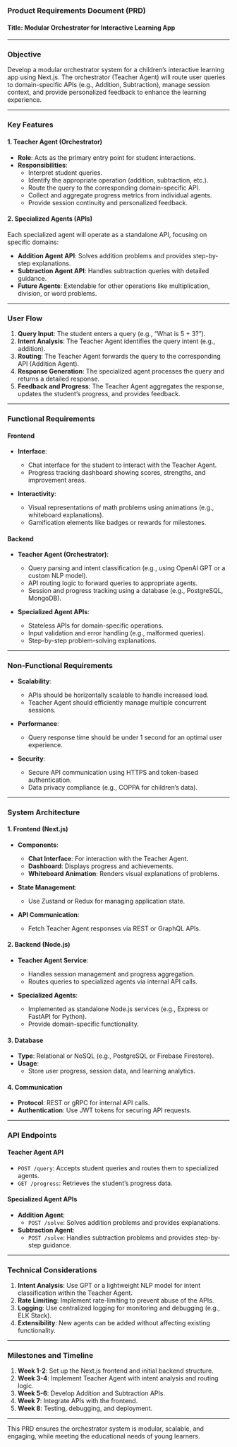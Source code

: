 ### **Product Requirements Document (PRD)**  
#### **Title:** Modular Orchestrator for Interactive Learning App  

---

### **Objective**  
Develop a modular orchestrator system for a children’s interactive learning app using Next.js. The orchestrator (Teacher Agent) will route user queries to domain-specific APIs (e.g., Addition, Subtraction), manage session context, and provide personalized feedback to enhance the learning experience.

---

### **Key Features**  

#### **1. Teacher Agent (Orchestrator)**  
- **Role**: Acts as the primary entry point for student interactions.  
- **Responsibilities**:
  - Interpret student queries.  
  - Identify the appropriate operation (addition, subtraction, etc.).  
  - Route the query to the corresponding domain-specific API.  
  - Collect and aggregate progress metrics from individual agents.  
  - Provide session continuity and personalized feedback.  

#### **2. Specialized Agents (APIs)**  
Each specialized agent will operate as a standalone API, focusing on specific domains:  
- **Addition Agent API**: Solves addition problems and provides step-by-step explanations.  
- **Subtraction Agent API**: Handles subtraction queries with detailed guidance.  
- **Future Agents**: Extendable for other operations like multiplication, division, or word problems.  

---

### **User Flow**  
1. **Query Input**: The student enters a query (e.g., “What is 5 + 3?”).  
2. **Intent Analysis**: The Teacher Agent identifies the query intent (e.g., addition).  
3. **Routing**: The Teacher Agent forwards the query to the corresponding API (Addition Agent).  
4. **Response Generation**: The specialized agent processes the query and returns a detailed response.  
5. **Feedback and Progress**: The Teacher Agent aggregates the response, updates the student’s progress, and provides feedback.  

---

### **Functional Requirements**  

#### **Frontend**  
- **Interface**:  
  - Chat interface for the student to interact with the Teacher Agent.  
  - Progress tracking dashboard showing scores, strengths, and improvement areas.  

- **Interactivity**:  
  - Visual representations of math problems using animations (e.g., whiteboard explanations).  
  - Gamification elements like badges or rewards for milestones.  

#### **Backend**  
- **Teacher Agent (Orchestrator)**:  
  - Query parsing and intent classification (e.g., using OpenAI GPT or a custom NLP model).  
  - API routing logic to forward queries to appropriate agents.  
  - Session and progress tracking using a database (e.g., PostgreSQL, MongoDB).  

- **Specialized Agent APIs**:  
  - Stateless APIs for domain-specific operations.  
  - Input validation and error handling (e.g., malformed queries).  
  - Step-by-step problem-solving explanations.  

---

### **Non-Functional Requirements**  

- **Scalability**:  
  - APIs should be horizontally scalable to handle increased load.  
  - Teacher Agent should efficiently manage multiple concurrent sessions.  

- **Performance**:  
  - Query response time should be under 1 second for an optimal user experience.  

- **Security**:  
  - Secure API communication using HTTPS and token-based authentication.  
  - Data privacy compliance (e.g., COPPA for children’s data).  

---

### **System Architecture**  

#### **1. Frontend (Next.js)**  
- **Components**:  
  - **Chat Interface**: For interaction with the Teacher Agent.  
  - **Dashboard**: Displays progress and achievements.  
  - **Whiteboard Animation**: Renders visual explanations of problems.  

- **State Management**:  
  - Use Zustand or Redux for managing application state.  

- **API Communication**:  
  - Fetch Teacher Agent responses via REST or GraphQL APIs.  

#### **2. Backend (Node.js)**  
- **Teacher Agent Service**:  
  - Handles session management and progress aggregation.  
  - Routes queries to specialized agents via internal API calls.  

- **Specialized Agents**:  
  - Implemented as standalone Node.js services (e.g., Express or FastAPI for Python).  
  - Provide domain-specific functionality.  

#### **3. Database**  
- **Type**: Relational or NoSQL (e.g., PostgreSQL or Firebase Firestore).  
- **Usage**:  
  - Store user progress, session data, and learning analytics.  

#### **4. Communication**  
- **Protocol**: REST or gRPC for internal API calls.  
- **Authentication**: Use JWT tokens for securing API requests.  

---

### **API Endpoints**  

#### **Teacher Agent API**  
- `POST /query`: Accepts student queries and routes them to specialized agents.  
- `GET /progress`: Retrieves the student’s progress data.  

#### **Specialized Agent APIs**  
- **Addition Agent**:  
  - `POST /solve`: Solves addition problems and provides explanations.  
- **Subtraction Agent**:  
  - `POST /solve`: Handles subtraction problems and provides step-by-step guidance.  

---

### **Technical Considerations**  
1. **Intent Analysis**: Use GPT or a lightweight NLP model for intent classification within the Teacher Agent.  
2. **Rate Limiting**: Implement rate-limiting to prevent abuse of the APIs.  
3. **Logging**: Use centralized logging for monitoring and debugging (e.g., ELK Stack).  
4. **Extensibility**: New agents can be added without affecting existing functionality.  

---

### **Milestones and Timeline**  
1. **Week 1-2**: Set up the Next.js frontend and initial backend structure.  
2. **Week 3-4**: Implement Teacher Agent with intent analysis and routing logic.  
3. **Week 5-6**: Develop Addition and Subtraction APIs.  
4. **Week 7**: Integrate APIs with the frontend.  
5. **Week 8**: Testing, debugging, and deployment.  

---

This PRD ensures the orchestrator system is modular, scalable, and engaging, while meeting the educational needs of young learners.